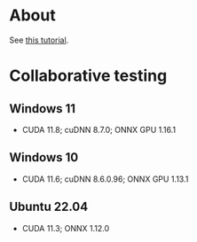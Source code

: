 ﻿# About

See [this tutorial](https://github.com/mlcommons/ck/blob/master/docs/tutorials/modular-image-classification.md).

# Collaborative testing

## Windows 11

* CUDA 11.8; cuDNN 8.7.0; ONNX GPU 1.16.1

## Windows 10

* CUDA 11.6; cuDNN 8.6.0.96; ONNX GPU 1.13.1

## Ubuntu 22.04

* CUDA 11.3; ONNX 1.12.0
